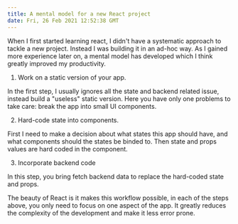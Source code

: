 ```yaml
---
title: A mental model for a new React project
date: Fri, 26 Feb 2021 12:52:38 GMT
---
```


When I first started learning react, I didn't have a systematic approach to tackle a new project. Instead I was building it in an ad-hoc way. As I gained more experience later on, a mental model has developed which I think greatly improved my productivity.


1. Work on a static version of your app.

In the first step, I usually ignores all the state and backend related issue, instead build a "useless" static version. Here you have only one problems to take care: break the app into small UI components. 

2. Hard-code state into components.

First I need to make a decision about what states this app should have, and what components should the states be binded to. Then state and props values are hard coded in the component.

3. Incorporate backend code

In this step, you bring fetch backend data to replace the hard-coded state and props. 

The beauty of React is it makes this workflow possible, in each of the steps above, you only need to focus on one aspect of the app. It greatly reduces the complexity of the development and make it less error prone.